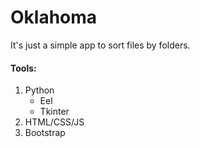 # Oklahoma

It's just a simple app to sort files by folders.

#### Tools:
1. Python
    * Eel
    * Tkinter
2. HTML/CSS/JS
3. Bootstrap
